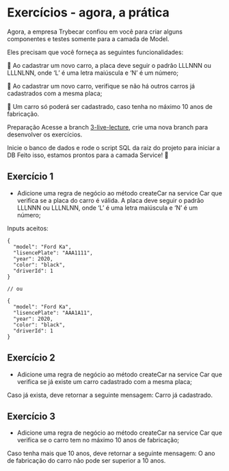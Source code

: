 # Exercícios - agora, a prática

Agora, a empresa Trybecar confiou em você para criar alguns componentes e testes somente para a camada de Model.

Eles precisam que você forneça as seguintes funcionalidades:

🎯 Ao cadastrar um novo carro, a placa deve seguir o padrão LLLNNN ou LLLNLNN, onde ‘L’ é uma letra maiúscula e ‘N’ é um número;

🎯 Ao cadastrar um novo carro, verifique se não há outros carros já cadastrados com a mesma placa;

🎯 Um carro só poderá ser cadastrado, caso tenha no máximo 10 anos de fabricação.

Preparação
Acesse a branch [3-live-lecture](https://github.com/tryber/trybecar/tree/3-live-lecture), crie uma nova branch para desenvolver os exercícios.

Inicie o banco de dados e rode o script SQL da raiz do projeto para iniciar a DB Feito isso, estamos prontos para a camada Service! 🚀

## Exercício 1
* Adicione uma regra de negócio ao método createCar na service Car que verifica se a placa do carro é válida. A placa deve seguir o padrão LLLNNN ou LLLNLNN, onde ‘L’ é uma letra maiúscula e ‘N’ é um número;

Inputs aceitos:

```
{
  "model": "Ford Ka",
  "lisencePlate": "AAA1111",
  "year": 2020,
  "color": "black",
  "driverId": 1
}

// ou

{
  "model": "Ford Ka",
  "lisencePlate": "AAA1A11",
  "year": 2020,
  "color": "black",
  "driverId": 1
}
```

## Exercício 2
* Adicione uma regra de negócio ao método createCar na service Car que verifica se já existe um carro cadastrado com a mesma placa;

Caso já exista, deve retornar a seguinte mensagem: Carro já cadastrado.

## Exercício 3
* Adicione uma regra de negócio ao método createCar na service Car que verifica se o carro tem no máximo 10 anos de fabricação;

Caso tenha mais que 10 anos, deve retornar a seguinte mensagem: O ano de fabricação do carro não pode ser superior a 10 anos.